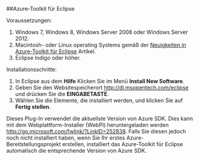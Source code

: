 ##Azure-Toolkit für Eclipse

Voraussetzungen:

1. Windows 7, Windows 8, Windows Server 2008 oder Windows Server 2012.
2. Macintosh- oder Linux operating Systems gemäß der [Neuigkeiten in Azure-Toolkit für Eclipse](http://go.microsoft.com/fwlink/?LinkId=690333) Artikel.
2. Eclipse Indigo oder höher.

Installationsschritte:

1. In Eclipse aus dem **Hilfe** Klicken Sie im Menü **Install New Software**.
2. Geben Sie den Websitespeicherort <http://dl.msopentech.com/eclipse> und drücken Sie die **EINGABETASTE**.
3. Wählen Sie die Elemente, die installiert werden, und klicken Sie auf **Fertig stellen**.

Dieses Plug-In verwendet die aktuellste Version von Azure SDK. Dies kann mit dem Webplattform-Installer (WebPI) heruntergeladen werden <http://go.microsoft.com/fwlink/?LinkID=252838>. Falls Sie diesen jedoch noch nicht installiert haben, wenn Sie Ihr erstes Azure-Bereitstellungsprojekt erstellen, installiert das Azure-Toolkit für Eclipse automatisch die entsprechende Version von Azure SDK.



